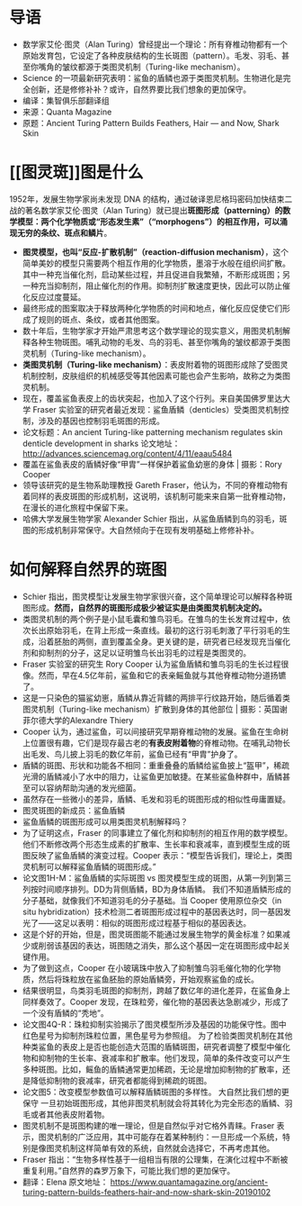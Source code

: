 # 导语
- 数学家艾伦·图灵（Alan Turing）曾经提出一个理论：所有脊椎动物都有一个原始发育包，它设定了各种皮肤结构的生长斑图（pattern）。毛发、羽毛、甚至你嘴角的皱纹都源于类图灵机制（Turing-like mechanism）。
- Science 的一项最新研究表明：鲨鱼的盾鳞也源于类图灵机制。生物进化是完全创新，还是修修补补？或许，自然界要比我们想象的更加保守。
- 编译：集智俱乐部翻译组
- 来源：Quanta Magazine
- 原题：Ancient Turing Pattern Builds Feathers, Hair — and Now, Shark Skin
# [[图灵斑]]图是什么
1952年，发展生物学家尚未发现 DNA 的结构，通过破译恩尼格玛密码加快结束二战的著名数学家艾伦·图灵（Alan Turing）就已提出**斑图形成（patterning）的数学模型：两个化学物质或“形态发生素”（“morphogens”）的相互作用，可以涌现无穷的条纹、斑点和鳞片**。
- **图灵模型，也叫“反应-扩散机制”（reaction-diffusion mechanism）**，这个简单美妙的模型只需要两个相互作用的化学物质，墨溶于水般在组织间扩散。其中一种充当催化剂，启动某些过程，并且促进自我繁殖，不断形成斑图；另一种充当抑制剂，阻止催化剂的作用。抑制剂扩散速度更快，因此可以防止催化反应过度蔓延。
- 最终形成的图案取决于释放两种化学物质的时间和地点，催化反应促使它们形成了规则的斑点、条纹，或者其他图案。
- 数十年后，生物学家才开始严肃思考这个数学理论的现实意义，用图灵机制解释各种生物斑图。哺乳动物的毛发、鸟的羽毛、甚至你嘴角的皱纹都源于类图灵机制（Turing-like mechanism）。
- **类图灵机制（Turing-like mechanism）**：表皮附着物的斑图形成除了受图灵机制控制，皮肤组织的机械感受等其他因素可能也会产生影响，故称之为类图灵机制。
- 现在，覆盖鲨鱼表皮上的齿状突起，也加入了这个行列。来自美国佛罗里达大学 Fraser 实验室的研究者最近发现：鲨鱼盾鳞（denticles）受类图灵机制控制，涉及的基因也控制羽毛斑图的形成。
- 论文标题：An ancient Turing-like patterning mechanism regulates skin denticle development in sharks
  论文地址：
  http://advances.sciencemag.org/content/4/11/eaau5484
- 覆盖在鲨鱼表皮的盾鳞好像“甲胄”一样保护着鲨鱼幼崽的身体 | 摄影：Rory Cooper
- 领导该研究的是生物系助理教授 Gareth Fraser，他认为，不同的脊椎动物有着同样的表皮斑图的形成机制，这说明，该机制可能来来自第一批脊椎动物，在漫长的进化旅程中保留下来。
- 哈佛大学发展生物学家 Alexander Schier 指出，从鲨鱼盾鳞到鸟的羽毛，斑图的形成机制非常保守。大自然倾向于在现有发明基础上修修补补。
# 如何解释自然界的斑图
- Schier 指出，图灵模型让发展生物学家很兴奋，这个简单理论可以解释各种斑图形成。**然而，自然界的斑图形成极少被证实是由类图灵机制决定的。**
- 类图灵机制的两个例子是小鼠毛囊和雏鸟羽毛。在雏鸟的生长发育过程中，依次长出原始羽毛，在背上形成一条直线。最初的这行羽毛刺激了平行羽毛的生成，沿着胚胎的两侧，直到覆盖全身。更关键的是，研究者已经发现充当催化剂和抑制剂的分子，这足以证明雏鸟长出羽毛的过程是类图灵的。
- Fraser 实验室的研究生 Rory Cooper 认为鲨鱼盾鳞和雏鸟羽毛的生长过程很像。然而，早在4.5亿年前，鲨鱼和它的表亲鳐鱼就与其他脊椎动物分道扬镳了。
- 这是一只染色的猫鲨幼崽，盾鳞从靠近背鳍的两排平行纹路开始，随后循着类图灵机制（Turing-like mechanism）扩散到身体的其他部位 | 摄影：英国谢菲尔德大学的Alexandre Thiery
- Cooper 认为，通过鲨鱼，可以间接研究早期脊椎动物的发展。鲨鱼在生命树上位置很有趣，它们是现存最古老的**有表皮附着物**的脊椎动物。在哺乳动物长出毛发、鸟儿披上羽毛的数亿年前，鲨鱼已经有“甲胄”护身了。
- 盾鳞的斑图、形状和功能各不相同：重重叠叠的盾鳞给鲨鱼披上“盔甲”，稀疏光滑的盾鳞减小了水中的阻力，让鲨鱼更加敏捷。在某些鲨鱼种群中，盾鳞甚至可以容纳帮助沟通的发光细菌。
- 虽然存在一些微小的差异，盾鳞、毛发和羽毛的斑图形成的相似性毋庸置疑。
- 图灵斑图的新成员：鲨鱼盾鳞
- 鲨鱼盾鳞的斑图形成可以用类图灵机制解释吗？
- 为了证明这点，Fraser 的同事建立了催化剂和抑制剂的相互作用的数学模型。他们不断修改两个形态生成素的扩散率、生长率和衰减率，直到模型生成的斑图反映了鲨鱼盾鳞的演变过程。Cooper 表示：“模型告诉我们，理论上，类图灵机制可以解释鲨鱼盾鳞的斑图形成。”
- 论文图1H-M：鲨鱼盾鳞的实际斑图 vs 图灵模型生成的斑图，从第一列到第三列按时间顺序排列。DD为背侧盾鳞，BD为身体盾鳞。
  我们不知道盾鳞形成的分子基础，就像我们不知道羽毛的分子基础。当 Cooper 使用原位杂交（in situ hybridization）技术检测二者斑图形成过程中的基因表达时，同一基因发光了——这足以表明：相似的斑图形成过程基于相似的基因表达。
- 这是个好的开始，但是，图灵斑图能不能通过发展生物学的黄金标准？如果减少或削弱该基因的表达，斑图随之消失，那么这个基因一定在斑图形成中起关键作用。
- 为了做到这点，Cooper 在小玻璃珠中放入了抑制雏鸟羽毛催化物的化学物质，然后将珠粒放在鲨鱼胚胎的原始盾鳞旁，开始观察鲨鱼的成长。
- 结果很明显，鸟类羽毛斑图的抑制剂，跨越了数亿年的进化差异，在鲨鱼身上同样奏效了。Cooper 发现，在珠粒旁，催化物的基因表达急剧减少，形成了一个没有盾鳞的“秃地”。
- 论文图4Q-R：珠粒抑制实验揭示了图灵模型所涉及基因的功能保守性。图中红色星号为抑制剂珠粒位置，黑色星号为参照组。
  为了检验类图灵机制在其他种类鲨鱼的表皮上是否也能创造大范围的盾鳞斑图，研究者调整了模型中催化物和抑制物的生长率、衰减率和扩散率。他们发现，简单的条件改变可以产生多种斑图。比如，鳐鱼的盾鳞通常更加稀疏，无论是增加抑制物的扩散率，还是降低抑制物的衰减率，研究者都能得到稀疏的斑图。
- 论文图5：改变模型参数值可以解释盾鳞斑图的多样性。
  大自然比我们想的更保守
  一旦初始斑图形成，其他非图灵机制就会将其转化为完全形态的盾鳞、羽毛或者其他表皮附着物。
- 图灵机制不是斑图构建的唯一理论，但是自然似乎对它格外青睐。Fraser 表示，图灵机制的广泛应用，其中可能存在着某种制约：一旦形成一个系统，特别是像图灵机制这样简单有效的系统，自然就会选择它，不再考虑其他。
- Fraser 指出：“生物多样性基于一组相当有限的公理集，在演化过程中不断被重复利用。”自然界的森罗万象下，可能比我们想的更加保守。
- 翻译：Elena
  原文地址：
  https://www.quantamagazine.org/ancient-turing-pattern-builds-feathers-hair-and-now-shark-skin-20190102